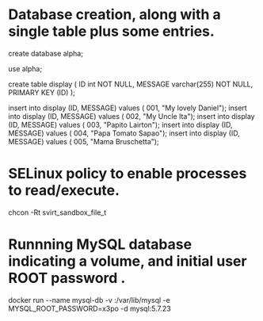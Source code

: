 
# Database creation, along with a single table plus some entries.
create database alpha;

use alpha;

create table display ( ID int NOT NULL, MESSAGE varchar(255) NOT NULL, PRIMARY KEY (ID) );

insert into display (ID, MESSAGE) values ( 001, "My lovely Daniel");
insert into display (ID, MESSAGE) values ( 002, "My Uncle Ita");
insert into display (ID, MESSAGE) values ( 003, "Papito Lairton");
insert into display (ID, MESSAGE) values ( 004, "Papa Tomato Sapao");
insert into display (ID, MESSAGE) values ( 005, "Mama Bruschetta");

# SELinux policy to enable processes to read/execute.
chcon -Rt svirt_sandbox_file_t <volume-path>

# Runnning MySQL database indicating a volume, and initial user ROOT password .
docker run --name mysql-db -v <volume-path>:/var/lib/mysql -e MYSQL_ROOT_PASSWORD=x3po -d mysql:5.7.23
